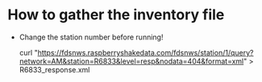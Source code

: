 # How to gather the inventory file

- Change the station number before running!

    curl "https://fdsnws.raspberryshakedata.com/fdsnws/station/1/query?network=AM&station=R6833&level=resp&nodata=404&format=xml" > R6833_response.xml